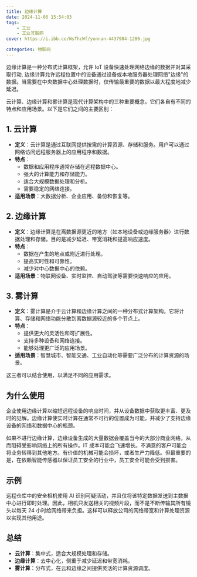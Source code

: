 ```yaml
---
title: 边缘计算
date: 2024-11-06 15:54:03
tags: 
    - 工业
    - 工业互联网
cover: https://i.ibb.co/WsThcWf/yunnan-4437984-1280.jpg

categories: 物联网
---
```



边缘计算是一种分布式计算框架，允许 IoT 设备快速处理网络边缘的数据并对其采取行动, 边缘计算允许远程位置中的设备通过设备或本地服务器处理网络"边缘"的数据。当需要在中央数据中心处理数据时，仅传输最重要的数据以最大程度地减少延迟。



云计算、边缘计算和雾计算是现代计算架构中的三种重要概念，它们各自有不同的特点和应用场景。以下是它们之间的主要区别：

## 1. 云计算
- **定义**：云计算是通过互联网提供按需的计算资源、存储和服务。用户可以通过网络访问远程服务器上的应用程序和数据。
- **特点**：
  - 数据和应用程序通常存储在远程数据中心。
  - 强大的计算能力和存储能力。
  - 适合大规模数据处理和分析。
  - 需要稳定的网络连接。
- **适用场景**：大数据分析、企业应用、备份和恢复等。

## 2. 边缘计算
- **定义**：边缘计算是在离数据源更近的地方（如本地设备或边缘服务器）进行数据处理和存储，目的是减少延迟、带宽消耗和提高响应速度。
- **特点**：
  - 数据在产生的地点或附近进行处理。
  - 提高实时性和可靠性。
  - 减少对中心数据中心的依赖。
- **适用场景**：物联网设备、实时监控、自动驾驶等需要快速响应的应用。

## 3. 雾计算
- **定义**：雾计算是介于云计算和边缘计算之间的一种分布式计算架构。它将计算、存储和网络功能分散到离数据源较近的多个节点上。
- **特点**：
  - 提供更大的灵活性和可扩展性。
  - 支持多种设备和网络连接。
  - 能够处理更广泛的应用场景。
- **适用场景**：智慧城市、智能交通、工业自动化等需要广泛分布的计算资源的场景。


这三者可以结合使用，以满足不同的应用需求。

## 为什么使用

企业使用边缘计算以缩短远程设备的响应时间，并从设备数据中获取更丰富、更及时的见解。边缘计算使实时计算在通常不可行的位置成为可能，并减少了支持边缘设备的网络和数据中心的瓶颈。

如果不进行边缘计算，边缘设备生成的大量数据会覆盖当今的大部分商业网络，从而阻碍受影响网络上的所有操作。IT 成本可能会飞速增长。不满意的客户可能会将业务转移到其他地方。有价值的机械可能会损坏，或者生产力降低。但最重要的是，在依赖智能传感器以保证员工安全的行业中，员工安全可能会受到损害。


## 示例

远程仓库中的安全相机使用 AI 识别可疑活动，并且仅将该特定数据发送到主数据中心进行即时处理。因此，相机只发送相关的视频片段，而不是不断传输其所有镜头以每天 24 小时给网络带来负担。这样可以释放公司的网络带宽和计算处理资源以实现其他用途。



## 总结
- **云计算**：集中式，适合大规模处理和存储。
- **边缘计算**：去中心化，侧重于减少延迟和带宽消耗。
- **雾计算**：分布式，在云和边缘之间提供灵活的计算资源调度。